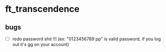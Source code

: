 # ft_transcendence

## bugs
- [ ] redo password shit  !!! (ex: "0123456789  pp" is valid password, if you log out it's gg on your account)
